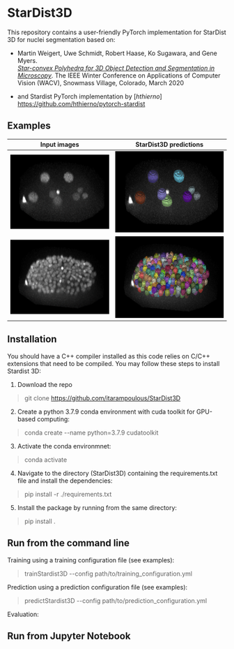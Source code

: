 # StarDist3D
This repository contains a user-friendly PyTorch implementation for StarDist 3D for nuclei segmentation based on:

- Martin Weigert, Uwe Schmidt, Robert Haase, Ko Sugawara, and Gene Myers.  
[*Star-convex Polyhedra for 3D Object Detection and Segmentation in Microscopy*](http://openaccess.thecvf.com/content_WACV_2020/papers/Weigert_Star-convex_Polyhedra_for_3D_Object_Detection_and_Segmentation_in_Microscopy_WACV_2020_paper.pdf). The IEEE Winter Conference on Applications of Computer Vision (WACV), Snowmass Village, Colorado, March 2020

- and Stardist PyTorch implementation by [*hthierno*] https://github.com/hthierno/pytorch-stardist

## Examples

| Input images | StarDist3D predictions |
| ------- | ------- |
| ![C. elegans </em> early embryo](./example_images/Input_image_t22.png) | ![C. elegans early embryo with overlayed predictions](./example_images/Prediction_t22.png) |
| ![C. elegans early embryo](./example_images/Input_image_t168.png) | ![C. elegans early embryo with overlayed predictions](./example_images/Prediction_t168.png) |


## Installation

You should have a C++ compiler installed as this code relies on C/C++ extensions that need to be compiled. You may follow these steps to install Stardist 3D:

1. Download the repo
> git clone https://github.com/itarampoulous/StarDist3D

2. Create a python 3.7.9 conda environment with cuda toolkit for GPU-based computing:
> conda create --name <environment name> python=3.7.9 cudatoolkit

3. Activate the conda environmnet:
> conda activate <environment name>

4. Navigate to the directory (StarDist3D) containing the requirements.txt file and install the dependencies:
> pip install -r ./requirements.txt

5. Install the package by running from the same directory:
> pip install .

## Run from the command line

Training using a training configuration file (see examples):
> trainStardist3D --config path/to/training_configuration.yml

Prediction using a prediction configuration file (see examples):
> predictStardist3D --config path/to/prediction_configuration.yml

Evaluation:


## Run from Jupyter Notebook
